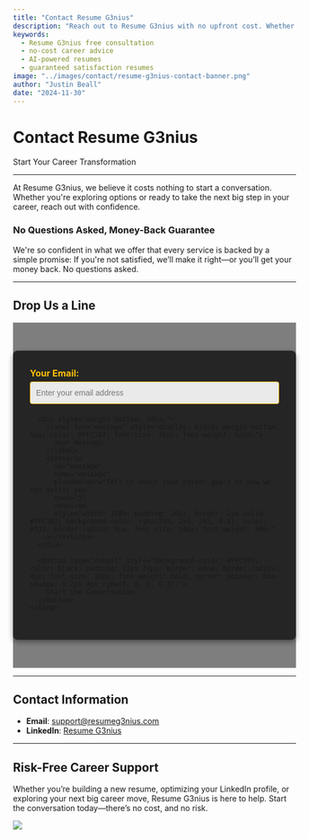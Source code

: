 ```yaml
---
title: "Contact Resume G3nius"
description: "Reach out to Resume G3nius with no upfront cost. Whether you're exploring options or seeking a career transformation, it costs nothing to start a conversation. Backed by a money-back guarantee."
keywords:
  - Resume G3nius free consultation
  - no-cost career advice
  - AI-powered resumes
  - guaranteed satisfaction resumes
image: "../images/contact/resume-g3nius-contact-banner.png"
author: "Justin Beall"
date: "2024-11-30"
---
```


# Contact Resume G3nius

<div class="hero-banner" style="background-image: url('../images/contact/resume-g3nius-contact-banner.png');">
  <div class="hero-banner-overlay"></div>
  <p class="hero-banner-title">
    Start Your Career Transformation
  </p>
</div>

---

At <span class="italic">Resume G3nius</span>, we believe it costs nothing to start a conversation. Whether you're exploring options or ready to take the next big step in your career, reach out with confidence.

### **No Questions Asked, Money-Back Guarantee**

We're so confident in what we offer that every service is backed by a simple promise: If you're not satisfied, we’ll make it right—or you’ll get your money back. No questions asked.

---

## **Drop Us a Line**

<div style="background-image: url('../images/contact/form-background.png'); background-size: cover; background-position: center; padding: 50px 0; position: relative;">
  <!-- Overlay for subtle contrast -->
  <div style="position: absolute; inset: 0; background-color: rgba(0, 0, 0, 0.5);"></div>

  <div style="background-color: rgba(0, 0, 0, 0.7); padding: 30px; max-width: 600px; margin: auto; border-radius: 8px; position: relative; box-shadow: 0 4px 10px rgba(0, 0, 0, 0.4);">
    <form
      action="https://formspree.io/f/mjkvpzjz"
      method="POST"
      style="max-width: 500px; margin-bottom: 20px;"
    >
      <div style="margin-bottom: 20px;">
        <label for="email" style="display: block; margin-bottom: 5px; color: #FFC107; font-size: 16px; font-weight: bold;">
          Your Email:
        </label>
        <input
          type="email"
          id="email"
          name="email"
          placeholder="Enter your email address"
          required
          style="width: 100%; height: 40px; padding: 10px; border: 1px solid #FFC107; background-color: rgba(255, 255, 255, 0.9); color: #333; border-radius: 4px; font-size: 14px; font-weight: 500;"
        />
      </div>

      <div style="margin-bottom: 20px;">
        <label for="message" style="display: block; margin-bottom: 5px; color: #FFC107; font-size: 16px; font-weight: bold;">
          Your Message:
        </label>
        <textarea
          id="message"
          name="message"
          placeholder="Tell us about your career goals or how we can assist you"
          rows="5"
          required
          style="width: 100%; padding: 10px; border: 1px solid #FFC107; background-color: rgba(255, 255, 255, 0.9); color: #333; border-radius: 4px; font-size: 14px; font-weight: 500;"
        ></textarea>
      </div>

      <button type="submit" style="background-color: #FFC107; color: black; padding: 12px 24px; border: none; border-radius: 4px; font-size: 16px; font-weight: bold; cursor: pointer; box-shadow: 0 2px 4px rgba(0, 0, 0, 0.3);">
        Start the Conversation
      </button>
    </form>

  </div>
</div>

---

## **Contact Information**

- **Email**: [support@resumeg3nius.com](mailto:dev3loper.ai@gmail.com)
- **LinkedIn**: [<span class="italic">Resume G3nius</span>](https://www.linkedin.com/company/dev3loper-ai/)

---

## **Risk-Free Career Support**

Whether you’re building a new resume, optimizing your LinkedIn profile, or exploring your next big career move, <span class="italic">Resume G3nius</span> is here to help. Start the conversation today—there’s no cost, and no risk.

<img src="../images/contact/resume-g3nius-risk-free-support.png" class="img-16-9">
